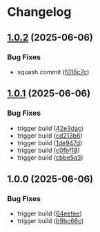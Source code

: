 # Changelog

## [1.0.2](https://github.com/ysmolyar/release-please-test/compare/v1.0.1...v1.0.2) (2025-06-06)


### Bug Fixes

* squash commit ([f016c7c](https://github.com/ysmolyar/release-please-test/commit/f016c7c7aa2899f086051f9e00ccf8ab042fe0cb))

## [1.0.1](https://github.com/ysmolyar/release-please-test/compare/v1.0.0...v1.0.1) (2025-06-06)


### Bug Fixes

* trigger build ([42e3dac](https://github.com/ysmolyar/release-please-test/commit/42e3dac64bd3df46067941e2bb727f193ab15ff3))
* trigger build ([cd213b6](https://github.com/ysmolyar/release-please-test/commit/cd213b6521c3dff133070ab42c8de4958e3328fb))
* trigger build ([1de947d](https://github.com/ysmolyar/release-please-test/commit/1de947db20b07e45cef5a9d913ccf5867f2c09d8))
* trigger build ([c0fbf18](https://github.com/ysmolyar/release-please-test/commit/c0fbf18062668b92a36e0385a92da7668ef97c71))
* trigger build ([cbbe5a3](https://github.com/ysmolyar/release-please-test/commit/cbbe5a3f2984b32d9fde6fd1b87ec93940785fdd))

## 1.0.0 (2025-06-06)


### Bug Fixes

* trigger build ([64eefee](https://github.com/ysmolyar/release-please-test/commit/64eefeeabfa21aa00d074484bb12f6b9cd679256))
* trigger build ([b9bc66c](https://github.com/ysmolyar/release-please-test/commit/b9bc66c14ff2de542a779f186b8bd271637169d4))
